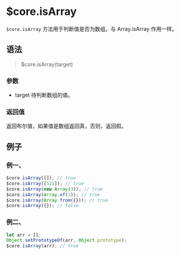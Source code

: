 # $core.isArray

`$core.isArray` 方法用于判断值是否为数组。与 Array.isArray 作用一样。

## 语法

> $core.isArray(target)

### 参数

- target 待判断数组的值。

### 返回值

返回布尔值，如果值是数组返回真，否则，返回假。

## 例子

### 例一、

```javascript
$core.isArray([]); // true
$core.isArray([521]); // true
$core.isArray(new Array(3)); // true
$core.isArray(Array.of(3)); // true
$core.isArray(Array.from({})); // true
$core.isArray({}); // false
```


### 例二、
```javascript
let arr = [];
Object.setPrototypeOf(arr, Object.prototype);
$core.isArray(arr); // true
```
